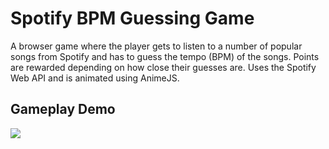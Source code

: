 # Spotify BPM Guessing Game
A browser game where the player gets to listen to a number of popular songs from Spotify and has to guess the tempo (BPM) of the songs. Points are rewarded depending on how close their guesses are. Uses the Spotify Web API and is animated using AnimeJS.


## Gameplay Demo
![](https://media.giphy.com/media/WoHKwx2y1vT47HQdTf/source.gif)
